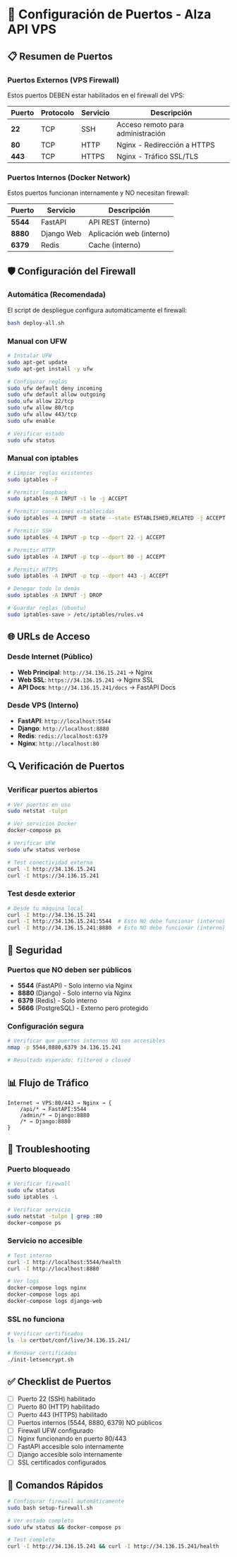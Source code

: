# 🔌 Configuración de Puertos - Alza API VPS

## 📋 Resumen de Puertos

### **Puertos Externos (VPS Firewall)**
Estos puertos DEBEN estar habilitados en el firewall del VPS:

| Puerto | Protocolo | Servicio | Descripción |
|--------|-----------|----------|-------------|
| **22** | TCP | SSH | Acceso remoto para administración |
| **80** | TCP | HTTP | Nginx - Redirección a HTTPS |
| **443** | TCP | HTTPS | Nginx - Tráfico SSL/TLS |

### **Puertos Internos (Docker Network)**
Estos puertos funcionan internamente y NO necesitan firewall:

| Puerto | Servicio | Descripción |
|--------|----------|-------------|
| **5544** | FastAPI | API REST (interno) |
| **8880** | Django Web | Aplicación web (interno) |
| **6379** | Redis | Cache (interno) |

## 🛡️ Configuración del Firewall

### **Automática (Recomendada)**
El script de despliegue configura automáticamente el firewall:
```bash
bash deploy-all.sh
```

### **Manual con UFW**
```bash
# Instalar UFW
sudo apt-get update
sudo apt-get install -y ufw

# Configurar reglas
sudo ufw default deny incoming
sudo ufw default allow outgoing
sudo ufw allow 22/tcp
sudo ufw allow 80/tcp
sudo ufw allow 443/tcp
sudo ufw enable

# Verificar estado
sudo ufw status
```

### **Manual con iptables**
```bash
# Limpiar reglas existentes
sudo iptables -F

# Permitir loopback
sudo iptables -A INPUT -i lo -j ACCEPT

# Permitir conexiones establecidas
sudo iptables -A INPUT -m state --state ESTABLISHED,RELATED -j ACCEPT

# Permitir SSH
sudo iptables -A INPUT -p tcp --dport 22 -j ACCEPT

# Permitir HTTP
sudo iptables -A INPUT -p tcp --dport 80 -j ACCEPT

# Permitir HTTPS
sudo iptables -A INPUT -p tcp --dport 443 -j ACCEPT

# Denegar todo lo demás
sudo iptables -A INPUT -j DROP

# Guardar reglas (Ubuntu)
sudo iptables-save > /etc/iptables/rules.v4
```

## 🌐 URLs de Acceso

### **Desde Internet (Público)**
- **Web Principal**: `http://34.136.15.241` → Nginx
- **Web SSL**: `https://34.136.15.241` → Nginx SSL
- **API Docs**: `http://34.136.15.241/docs` → FastAPI Docs

### **Desde VPS (Interno)**
- **FastAPI**: `http://localhost:5544`
- **Django**: `http://localhost:8880`
- **Redis**: `redis://localhost:6379`
- **Nginx**: `http://localhost:80`

## 🔍 Verificación de Puertos

### **Verificar puertos abiertos**
```bash
# Ver puertos en uso
sudo netstat -tulpn

# Ver servicios Docker
docker-compose ps

# Verificar UFW
sudo ufw status verbose

# Test conectividad externa
curl -I http://34.136.15.241
curl -I https://34.136.15.241
```

### **Test desde exterior**
```bash
# Desde tu máquina local
curl -I http://34.136.15.241
curl -I http://34.136.15.241:5544  # Esto NO debe funcionar (interno)
curl -I http://34.136.15.241:8880  # Esto NO debe funcionar (interno)
```

## 🚨 Seguridad

### **Puertos que NO deben ser públicos**
- **5544** (FastAPI) - Solo interno via Nginx
- **8880** (Django) - Solo interno via Nginx  
- **6379** (Redis) - Solo interno
- **5666** (PostgreSQL) - Externo pero protegido

### **Configuración segura**
```bash
# Verificar que puertos internos NO son accesibles
nmap -p 5544,8880,6379 34.136.15.241

# Resultado esperado: filtered o closed
```

## 📊 Flujo de Tráfico

```
Internet → VPS:80/443 → Nginx → {
    /api/* → FastAPI:5544
    /admin/* → Django:8880
    /* → Django:8880
}
```

## 🔧 Troubleshooting

### **Puerto bloqueado**
```bash
# Verificar firewall
sudo ufw status
sudo iptables -L

# Verificar servicio
sudo netstat -tulpn | grep :80
docker-compose ps
```

### **Servicio no accesible**
```bash
# Test interno
curl -I http://localhost:5544/health
curl -I http://localhost:8880

# Ver logs
docker-compose logs nginx
docker-compose logs api
docker-compose logs django-web
```

### **SSL no funciona**
```bash
# Verificar certificados
ls -la certbot/conf/live/34.136.15.241/

# Renovar certificados
./init-letsencrypt.sh
```

## ✅ Checklist de Puertos

- [ ] Puerto 22 (SSH) habilitado
- [ ] Puerto 80 (HTTP) habilitado  
- [ ] Puerto 443 (HTTPS) habilitado
- [ ] Puertos internos (5544, 8880, 6379) NO públicos
- [ ] Firewall UFW configurado
- [ ] Nginx funcionando en puerto 80/443
- [ ] FastAPI accesible solo internamente
- [ ] Django accesible solo internamente
- [ ] SSL certificados configurados

## 🎯 Comandos Rápidos

```bash
# Configurar firewall automáticamente
sudo bash setup-firewall.sh

# Ver estado completo
sudo ufw status && docker-compose ps

# Test completo
curl -I http://34.136.15.241 && curl -I http://34.136.15.241/health
```
